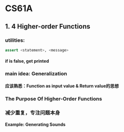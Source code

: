 # CS61A

## 1. 4 Higher-order Functions

### utilities:  

```python
assert <statement>, <message>
```

#### if <statement> is false, <message> get printed

### main idea: Generalization

#### 应该熟悉：Function as input value & Return value的思想

### The Purpose Of Higher-Order Functions

### 减少重复，专注问题本身

#### Example: Generating Sounds

